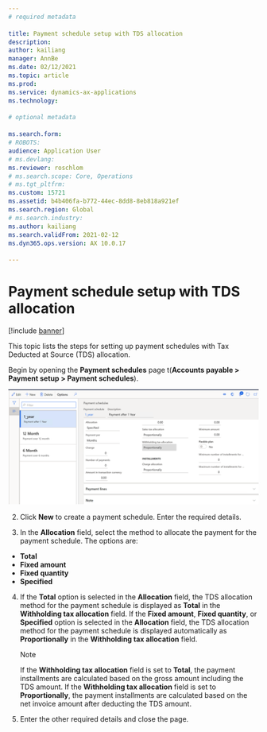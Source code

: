 ```yaml
---
# required metadata

title: Payment schedule setup with TDS allocation
description: 
author: kailiang
manager: AnnBe
ms.date: 02/12/2021
ms.topic: article
ms.prod: 
ms.service: dynamics-ax-applications
ms.technology: 

# optional metadata

ms.search.form: 
# ROBOTS: 
audience: Application User
# ms.devlang: 
ms.reviewer: roschlom
# ms.search.scope: Core, Operations
# ms.tgt_pltfrm: 
ms.custom: 15721
ms.assetid: b4b406fa-b772-44ec-8dd8-8eb818a921ef
ms.search.region: Global
# ms.search.industry: 
ms.author: kailiang
ms.search.validFrom: 2021-02-12
ms.dyn365.ops.version: AX 10.0.17

---
```


# Payment schedule setup with TDS allocation

[!include [banner](../includes/banner.md)]

This topic lists the steps for setting up payment schedules with Tax Deducted at Source (TDS) allocation.

Begin by opening the **Payment schedules** page t(**Accounts payable > Payment  setup > Payment schedules**).

[![Payment schedules](./media/apac-ind-TDS-27.png)](./media/apac-ind-TDS-27.png)

2. Click **New** to create a payment schedule. Enter the required details.

3. In the **Allocation** field, select the method to allocate the payment for the payment schedule. The options are:

- **Total**
- **Fixed amount**
- **Fixed quantity**
- **Specified**

4. If the **Total** option is selected in the **Allocation** field, the TDS allocation method for the payment schedule is displayed as **Total** in the **Withholding tax allocation** field. If the **Fixed amount**, **Fixed quantity**, or **Specified** option is selected in the **Allocation** field, the TDS allocation method for the payment schedule is displayed automatically as **Proportionally** in the **Withholding tax allocation** field.

   > [!Note]
   > If the **Withholding tax allocation**  field is set to **Total**, the payment installments are calculated based  on the gross amount including the TDS amount.  If the **Withholding tax allocation** field is set to **Proportionally**, the payment installments are calculated based on the net invoice amount after deducting the TDS amount.   

5. Enter the other required details and close the page.

